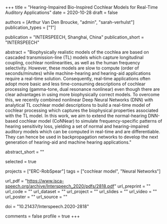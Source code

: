 +++
title = "Hearing-Impaired Bio-Inspired Cochlear Models for Real-Time Auditory Applications"
date = 2020-10-28
draft = false

authors = [Arthur Van Den Broucke, "admin", "sarah-verhulst"]
publication_types = ["1"]

publication = "INTERSPEECH, Shanghai, China"
publication_short = "INTERSPEECH"

abstract = "Biophysically realistic models of the cochlea are based on cascaded transmission-line (TL) models which capture longitudinal coupling, cochlear nonlinearities, as well as the human frequency selectivity. However, these models are slow to compute (order of seconds/minutes) while machine-hearing and hearing-aid applications require a real-time solution. Consequently, real-time applications often adopt more basic and less time-consuming descriptions of cochlear processing (gamma-tone, dual resonance nonlinear) even though there are clear advantages in using more biophysically correct models. To overcome this, we recently combined nonlinear Deep Neural Networks (DNN) with analytical TL cochlear model descriptions to build a real-time model of cochlear processing which captures the biophysical properties associated with the TL model. In this work, we aim to extend the normal-hearing DNN-based cochlear model (CoNNear) to simulate frequency-specific patterns of hearing sensitivity loss, yielding a set of normal and hearing-impaired auditory models which can be computed in real-time and are differentiable. They can hence be used in backpropagation networks to develop the next generation of hearing-aid and machine hearing applications."

abstract_short = ""

selected = true

projects = ["ERC-RobSpear"]
tags = ["cochlear model", "Neural Networks"]

url_pdf = "https://www.isca-speech.org/archive/Interspeech_2020/pdfs/2818.pdf"
url_preprint = ""
url_code = ""
url_dataset = ""
url_project = ""
url_slides = ""
url_video = ""
url_poster = ""
url_source = ""

doi = "10.21437/Interspeech.2020-2818"

comments = false
profile = true
+++
